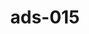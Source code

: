 ---
categories:
- ads_category-2
tags:
- ads_tag-16
- ads_tag-1
- ads_tag-20
- ads_tag-4
- ads_tag-17
- ads_tag-19
- ads_tag-3
- ads_tag-6
title: ads-015
---